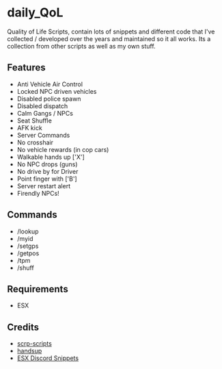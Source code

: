 # daily_QoL
Quality of Life Scripts, contain lots of snippets and different code that I've collected / developed over the years and maintained so it all works. Its a collection from other scripts as well as my own stuff.

## Features
- Anti Vehicle Air Control
- Locked NPC driven vehicles
- Disabled police spawn
- Disabled dispatch
- Calm Gangs / NPCs
- Seat Shuffle
- AFK kick
- Server Commands
- No crosshair
- No vehicle rewards (in cop cars)
- Walkable hands up ['X']
- No NPC drops (guns)
- No drive by for Driver
- Point finger with ['B']
- Server restart alert
- Firendly NPCs!

## Commands
- /lookup
- /myid
- /setgps
- /getpos
- /tpm
- /shuff

## Requirements
- ESX

## Credits
- [scrp-scripts](https://github.com/StockholmCityRP/scrp-scripts)
- [handsup](https://github.com/KadDarem/Walkable-Hands-Up)
- [ESX Discord Snippets](https://github.com/ESX-Org)